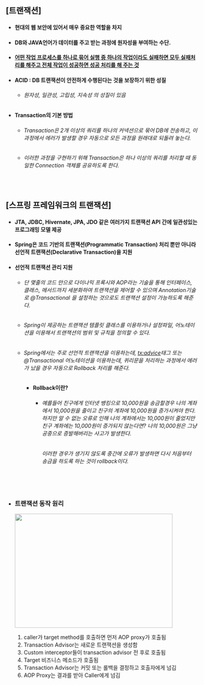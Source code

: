 <br>

## [트랜잭션]

- #### 현대의 웹 보안에 있어서 매우 중요한 역할을 차지

- #### DB와 JAVA언어가 데이터를 주고 받는 과정에 원자성을 부여하는 수단.

- #### <u>**어떤 작업  프로세스를 하나로 묶어 실행 중 하나의 작업이라도 실패하면 모두 실패처리를 해주고 전체 작업이 성공하면 성공 처리를 해 주는 것**</u>

- #### ACID : DB 트랜잭션이 안전하게 수행된다는 것을 보장하기 위한 성질

  - ###### 원자성, 일관성, 고립성, 지속성 의 성질이 있음

- #### Transaction의 기본 방법

  - ###### Transaction은 2개 이상의 쿼리를 하나의 커넥션으로 묶어 DB에 전송하고, 이 과정에서 에러가 발생할 경우 자동으로 모든 과정을 원래대로 되돌려 놓는다. 

  - ###### 이러한 과정을 구현하기 위해 Transaction은 하나 이상의 쿼리를 처리할 때 동일한 Connection 객체를 공유하도록 한다.

<br>

## [스프링 프레임워크의 트랜잭션]

- #### JTA, JDBC, Hivernate, JPA, JDO 같은 여러가지 트랜잭션 API 간에 일관성있는 프로그래밍 모델 제공

- #### Spring은 코드 기반의 트랜잭션(Programmatic Transaction) 처리 뿐만 아니라 선언적 트랜잭션(Declarative Transaction)을 지원 

- #### 선언적 트랜잭션 관리 지원

  - ###### 단 몇줄의 코드 만으로 다이나믹 프록시와 AOP라는 기술을 통해 인터페이스, 클래스, 메서드까지 세분화하여 트랜잭션을 제어할 수 있으며 Annotation기술로 @Transactional 을 설정하는 것으로도 트랜잭션 설정이 가능하도록 해준다.

  - ###### Spring이 제공하는 트랜잭션 템플릿 클래스를 이용하거나 설정파일, 어노테이션을 이용해서 트랜잭션의 범위 및 규칙을 정의할 수 있다. 

  - ###### Spring에서는 주로 선언적 트랜잭션을 이용하는데, <tx:advice>태그 또는 @Transactional 어노테이션을 이용하는데, 퀴리문을 처리하는 과정에서 에러가 났을 경우 자동으로 Rollback 처리를 해준다.

    - #### Rollback이란?

      - ###### 예를들어 친구에게 인터넷 뱅킹으로 10,000원을 송금할경우 나의 계좌에서 10,000원을 줄이고 친구의 계좌에 10,000원을 증가시켜야 한다. 하지만 알 수 없는 오류로 인해 나의 계좌에서는 10,000원이 줄었지만 친구 계좌에는 10,000원이 증가되지 않는다면? 나의 10,000원은 그냥 공중으로 증발해버리는 사고가 발생한다.

        ###### 이러한 경우가 생기지 않도록 중간에 오류가 발생하면 다시 처음부터 송금을 하도록 하는 것이 rollback이다.

    <br>

    <br>

- ### 트랜잭션 동작 원리

  <image src="./images/howtotransactionworking.png" width="414px" height="300px"> </image>

  1. caller가 target method를 호출하면 먼저 AOP proxy가 호출됨
  2. Transaction Advisor는 새로운 트랜잭션을 생성함
  3. Custom interceptor들이 transaction advisor 전 후로 호출됨
  4. Target 비즈니스 메소드가 호출됨
  5. Transaction Advisor는 커밋 또는 롤백을 결정하고 호출자에게 넘김
  6. AOP Proxy는 결과를 받아 Caller에게 넘김